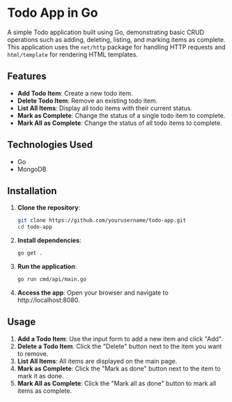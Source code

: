 # Todo App in Go

A simple Todo application built using Go, demonstrating basic CRUD operations such as adding, deleting, listing, and marking items as complete. This application uses the `net/http` package for handling HTTP requests and `html/template` for rendering HTML templates.

## Features

- **Add Todo Item**: Create a new todo item.
- **Delete Todo Item**: Remove an existing todo item.
- **List All Items**: Display all todo items with their current status.
- **Mark as Complete**: Change the status of a single todo item to complete.
- **Mark All as Complete**: Change the status of all todo items to complete.

## Technologies Used

- Go
- MongoDB

## Installation

1. **Clone the repository**:

   ```bash
   git clone https://github.com/yourusername/todo-app.git
   cd todo-app
   ```

2. **Install dependencies**:

   ```bash
   go get .
   ```

3. **Run the application**:

   ```bash
   go run cmd/api/main.go
   ```

4. **Access the app**:
   Open your browser and navigate to http://localhost:8080.

## Usage

1. **Add a Todo Item**: Use the input form to add a new item and click "Add".
2. **Delete a Todo Item**: Click the "Delete" button next to the item you want to remove.
3. **List All Items**: All items are displayed on the main page.
4. **Mark as Complete**: Click the "Mark as done" button next to the item to mark it as done.
5. **Mark All as Complete**: Click the "Mark all as done" button to mark all items as complete.
